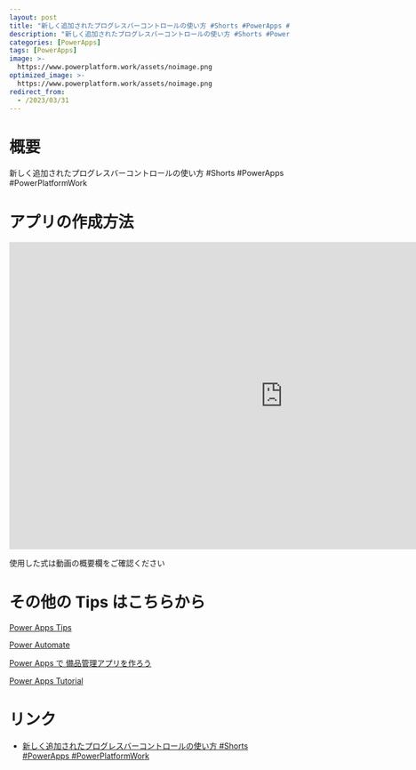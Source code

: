 ```yaml
---
layout: post
title: "新しく追加されたプログレスバーコントロールの使い方 #Shorts #PowerApps #PowerPlatformWork"
description: "新しく追加されたプログレスバーコントロールの使い方 #Shorts #PowerApps #PowerPlatformWorkを動画で分かりやすく解説"
categories: [PowerApps]
tags: [PowerApps]
image: >-
  https://www.powerplatform.work/assets/noimage.png
optimized_image: >-
  https://www.powerplatform.work/assets/noimage.png
redirect_from:
  - /2023/03/31
---
```



#  概要

新しく追加されたプログレスバーコントロールの使い方 #Shorts #PowerApps #PowerPlatformWork


# アプリの作成方法

<iframe width="983" height="553" src="https://www.youtube.com/embed/BwXZpw_26eQ" title="YouTube video player" frameborder="0" allow="accelerometer; autoplay; clipboard-write; encrypted-media; gyroscope; picture-in-picture" allowfullscreen></iframe>


使用した式は動画の概要欄をご確認ください


# その他の Tips はこちらから

[Power Apps Tips](https://www.youtube.com/watch?v=VrAQf3JQ7yM&list=PLVhFi1fb3DqakSLVMn22DDcySXh9jtzi- )


[Power Automate](https://www.youtube.com/watch?v=-YnJYT0ASEM&list=PLVhFi1fb3Dqbzic6GieqnLFgD3aTj-eHA)


[Power Apps で 備品管理アプリを作ろう](https://www.youtube.com/playlist?list=PLVhFi1fb3DqZM3HKb8Hea6XEL96990Fyn)


[Power Apps Tutorial](https://www.youtube.com/playlist?list=PLVhFi1fb3DqalxpL974VvAJvV4iWoSbe_)


# リンク


- [新しく追加されたプログレスバーコントロールの使い方 #Shorts #PowerApps #PowerPlatformWork](https://www.youtube.com/watch?v=BwXZpw_26eQ)

